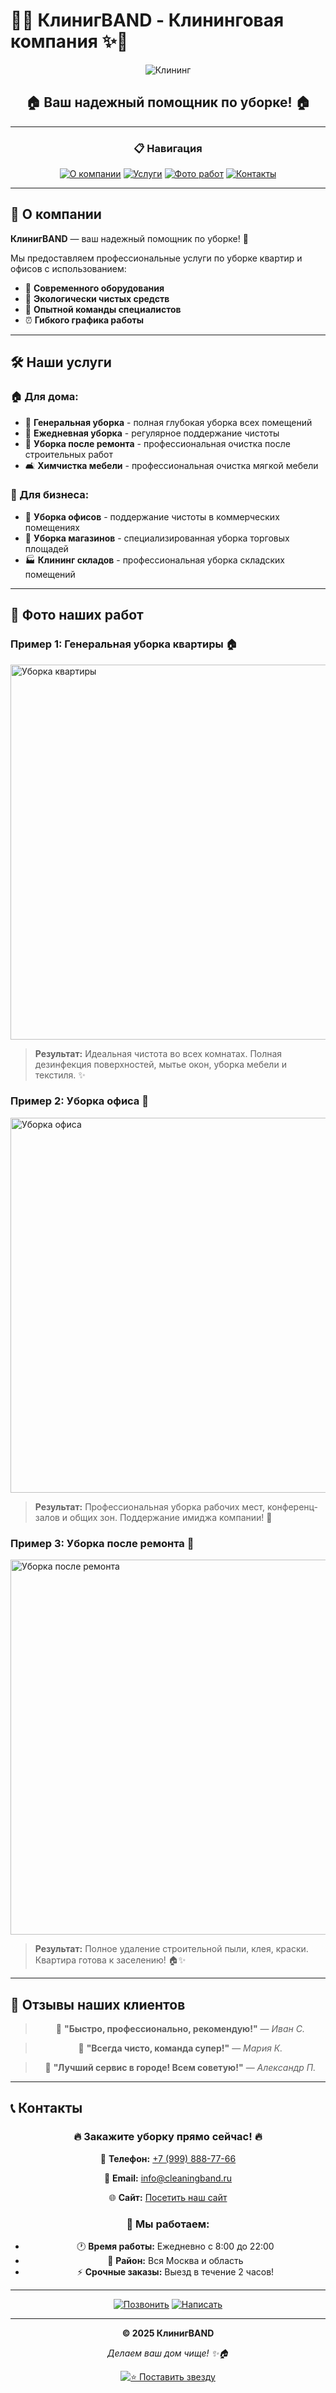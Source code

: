 # 🧽✨ КлинигBAND - Клининговая компания ✨🧽

<div align="center">

![Клининг](https://images.unsplash.com/photo-1558618666-fbd26c0cd2d4?w=800&h=300&fit=crop&crop=center)

## 🏠 Ваш надежный помощник по уборке! 🏠

---

### 📋 Навигация

[![О компании](https://img.shields.io/badge/%F0%9F%8F%A2-%D0%9E%20%D0%BA%D0%BE%D0%BC%D0%BF%D0%B0%D0%BD%D0%B8%D0%B8-blue?style=for-the-badge)](#-о-компании)
[![Услуги](https://img.shields.io/badge/%F0%9F%9B%A0%EF%B8%8F-%D0%A3%D1%81%D0%BB%D1%83%D0%B3%D0%B8-green?style=for-the-badge)](#-наши-услуги)
[![Фото работ](https://img.shields.io/badge/%F0%9F%93%B8-%D0%A4%D0%BE%D1%82%D0%BE%20%D1%80%D0%B0%D0%B1%D0%BE%D1%82-orange?style=for-the-badge)](#-фото-наших-работ)
[![Контакты](https://img.shields.io/badge/%F0%9F%93%9E-%D0%9A%D0%BE%D0%BD%D1%82%D0%B0%D0%BA%D1%82%D1%8B-red?style=for-the-badge)](#-контакты)

---

</div>

## 🏢 О компании

**КлинигBAND** — ваш надежный помощник по уборке! 🎯

Мы предоставляем профессиональные услуги по уборке квартир и офисов с использованием:
- 🔧 **Современного оборудования**
- 🌿 **Экологически чистых средств**
- 👥 **Опытной команды специалистов**
- ⏰ **Гибкого графика работы**

---

## 🛠️ Наши услуги

### 🏠 Для дома:
- 🧹 **Генеральная уборка** - полная глубокая уборка всех помещений
- 📅 **Ежедневная уборка** - регулярное поддержание чистоты
- 🔨 **Уборка после ремонта** - профессиональная очистка после строительных работ
- 🛋️ **Химчистка мебели** - профессиональная очистка мягкой мебели

### 🏢 Для бизнеса:
- 💼 **Уборка офисов** - поддержание чистоты в коммерческих помещениях
- 🏪 **Уборка магазинов** - специализированная уборка торговых площадей
- 🏭 **Клининг складов** - профессиональная уборка складских помещений

---

## 📸 Фото наших работ

### Пример 1: Генеральная уборка квартиры 🏠
<img src="https://images.unsplash.com/photo-1581578731548-c64695cc6952?w=600&h=400&fit=crop" alt="Уборка квартиры" width="600">

> **Результат:** Идеальная чистота во всех комнатах. Полная дезинфекция поверхностей, мытье окон, уборка мебели и текстиля. ✨

### Пример 2: Уборка офиса 🏢
<img src="https://images.unsplash.com/photo-1497366216548-37526070297c?w=600&h=400&fit=crop" alt="Уборка офиса" width="600">

> **Результат:** Профессиональная уборка рабочих мест, конференц-залов и общих зон. Поддержание имиджа компании! 💼

### Пример 3: Уборка после ремонта 🔨
<img src="https://images.unsplash.com/photo-1581578949510-0eadc426c6c9?w=600&h=400&fit=crop" alt="Уборка после ремонта" width="600">

> **Результат:** Полное удаление строительной пыли, клея, краски. Квартира готова к заселению! 🏠✨

---

## 💬 Отзывы наших клиентов

<div align="center">

> 🌟 **"Быстро, профессионально, рекомендую!"** 
> — *Иван С.*

> 🌟 **"Всегда чисто, команда супер!"** 
> — *Мария К.*

> 🌟 **"Лучший сервис в городе! Всем советую!"** 
> — *Александр П.*

</div>

---

## 📞 Контакты

<div align="center">

### 🔥 Закажите уборку прямо сейчас! 🔥

📱 **Телефон:** [+7 (999) 888-77-66](tel:+79998887766)

📧 **Email:** [info@cleaningband.ru](mailto:info@cleaningband.ru)

🌐 **Сайт:** [Посетить наш сайт](index.html)

### 📍 Мы работаем:
- 🕐 **Время работы:** Ежедневно с 8:00 до 22:00
- 📍 **Район:** Вся Москва и область
- ⚡ **Срочные заказы:** Выезд в течение 2 часов!

---

[![Позвонить](https://img.shields.io/badge/%F0%9F%93%9E-%D0%9F%D0%BE%D0%B7%D0%B2%D0%BE%D0%BD%D0%B8%D1%82%D1%8C-brightgreen?style=for-the-badge&logo=phone)](tel:+79998887766)
[![Написать](https://img.shields.io/badge/%E2%9C%89%EF%B8%8F-%D0%9D%D0%B0%D0%BF%D0%B8%D1%81%D0%B0%D1%82%D1%8C-blue?style=for-the-badge&logo=mail)](mailto:info@cleaningband.ru)

</div>

---

<div align="center">

**© 2025 КлинигBAND**

*Делаем ваш дом чище! ✨🏠*

[![⭐ Поставить звезду](https://img.shields.io/badge/%E2%AD%90-%D0%9F%D0%BE%D1%81%D1%82%D0%B0%D0%B2%D0%B8%D1%82%D1%8C%20%D0%B7%D0%B2%D0%B5%D0%B7%D0%B4%D1%83-yellow?style=for-the-badge)](https://github.com/TophoonKam/cleaning-band)

</div>
